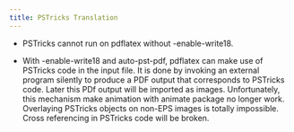 ```yaml
---
title: PSTricks Translation
---
```


- PSTricks cannot run on pdflatex without -enable-write18.

- With -enable-write18 and auto-pst-pdf, pdflatex can make use of PSTricks code
  in the input file. It is done by invoking an external program silently to
  produce a PDF output that corresponds to PSTricks code. Later this PDf output
  will be imported as images. Unfortunately, this mechanism make animation with
  animate package no longer work. Overlaying PSTricks objects on non-EPS images
  is totally impossible. Cross referencing in PSTricks code will be broken.

